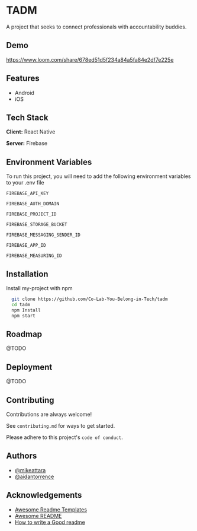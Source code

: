 
# TADM 

A project that seeks to connect professionals with accountability buddies.


## Demo

https://www.loom.com/share/678ed51d5f234a84a5fa84e2df7e225e

  
## Features

- Android
- iOS

  
## Tech Stack

**Client:** React Native

**Server:** Firebase

  
## Environment Variables

To run this project, you will need to add the following environment variables to your .env file

`FIREBASE_API_KEY`

`FIREBASE_AUTH_DOMAIN`

`FIREBASE_PROJECT_ID`

`FIREBASE_STORAGE_BUCKET`

`FIREBASE_MESSAGING_SENDER_ID`

`FIREBASE_APP_ID`

`FIREBASE_MEASURING_ID`

  
## Installation

Install my-project with npm

```bash
  git clone https://github.com/Co-Lab-You-Belong-in-Tech/tadm
  cd tadm
  npm Install
  npm start
```
    
## Roadmap

@TODO

  
## Deployment

@TODO

  
## Contributing

Contributions are always welcome!

See `contributing.md` for ways to get started.

Please adhere to this project's `code of conduct`.

  
## Authors

- [@mikeattara](https://www.github.com/mikeattara)
- [@aidantorrence](https://www.github.com/aidantorrence)

  
## Acknowledgements

 - [Awesome Readme Templates](https://awesomeopensource.com/project/elangosundar/awesome-README-templates)
 - [Awesome README](https://github.com/matiassingers/awesome-readme)
 - [How to write a Good readme](https://bulldogjob.com/news/449-how-to-write-a-good-readme-for-your-github-project)
